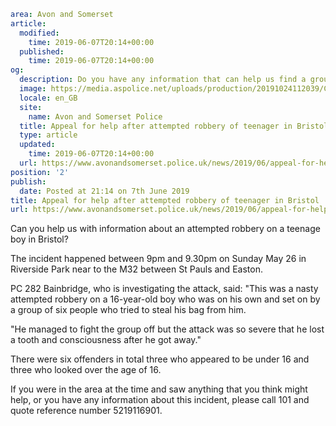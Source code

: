 ```yaml
area: Avon and Somerset
article:
  modified:
    time: 2019-06-07T20:14+00:00
  published:
    time: 2019-06-07T20:14+00:00
og:
  description: Do you have any information that can help us find a group of boys who tried to rob a teenager in Bristol?
  image: https://media.aspolice.net/uploads/production/20191024112039/Crest-1.jpg1_.jpg
  locale: en_GB
  site:
    name: Avon and Somerset Police
  title: Appeal for help after attempted robbery of teenager in Bristol | Avon and Somerset Police
  type: article
  updated:
    time: 2019-06-07T20:14+00:00
  url: https://www.avonandsomerset.police.uk/news/2019/06/appeal-for-help-after-attempted-robbery-of-teenager-in-bristol/
position: '2'
publish:
  date: Posted at 21:14 on 7th June 2019
title: Appeal for help after attempted robbery of teenager in Bristol | Avon and Somerset Police
url: https://www.avonandsomerset.police.uk/news/2019/06/appeal-for-help-after-attempted-robbery-of-teenager-in-bristol/
```

Can you help us with information about an attempted robbery on a teenage boy in Bristol?

The incident happened between 9pm and 9.30pm on Sunday May 26 in Riverside Park near to the M32 between St Pauls and Easton.

PC 282 Bainbridge, who is investigating the attack, said: "This was a nasty attempted robbery on a 16-year-old boy who was on his own and set on by a group of six people who tried to steal his bag from him.

"He managed to fight the group off but the attack was so severe that he lost a tooth and consciousness after he got away."

There were six offenders in total three who appeared to be under 16 and three who looked over the age of 16.

If you were in the area at the time and saw anything that you think might help, or you have any information about this incident, please call 101 and quote reference number 5219116901.

